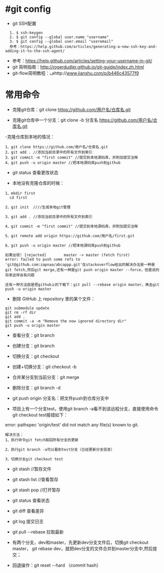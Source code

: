 # #git config 

- git SSH配置

```
  1. $ ssh-keygen  
  2. $ git config --global user.name "username"  
  3. $ git config --global user.email "useremail"  
  参考：https://help.github.com/articles/generating-a-new-ssh-key-and-adding-it-to-the-ssh-agent/
``` 
- 参考：https://help.github.com/articles/setting-your-username-in-git/
- git 简明指南：http://rogerdudler.github.io/git-guide/index.zh.html 
- git-flow简明教程：فhttp://www.jianshu.com/p/b446c43577f9

# 常用命令

- 克隆git仓库：git clone https://github.com/用户名/仓库名.git

- 克隆git仓库中一个分支：git clone -b 分支名 https://github.com/用户名/仓库名.git

-克隆仓库到本地的情况：

```
1、git clone https://github.com/用户名/仓库名.git
2、git add . //添加当前目录中的所有文件到索引
3、git commit -m "first commit" //提交到本地源码库，并附加提交注释
4、git push -u origin master //把本地源码库push到github
```
- git status 查看更改状态

- 本地没有克隆仓库的时候：

```
1、mkdir first
  cd first

2、git init  ////生成本地git管理

3、git add . //添加当前目录中的所有文件到索引

4、git commit -m "first commit" //提交到本地源码库，并附加提交注释

5、git remote add origin https://github.com/用户名/first.git

6、git push -u origin master //把本地源码库push到github

如果出现! [rejected]        master -> master (fetch first)
error: failed to push some refs to 'git@github.com:zapnaa/abcappp.git'在stackoverflow给出的解决办法是一种是   git fetch,然后git merge,还有一种是git push origin master --force，但是说的将来这样会有问题

还有一种方法就是把github上的下载下：git pull --rebase origin master，再去git push -u origin master

```

- 删除 GitHub 上 repository 里的某个文件：

```
git submodule update
git rm -rf dir
git add .
git commit -a -m "Remove the now ignored directory dir"
git push -u origin master
```


- 查看分支：git branch
- 创建分支：git branch <name>
- 切换分支：git checkout <name>
- 创建+切换分支：git checkout -b <name>
- 合并某分支到当前分支：git merge<name>
- 删除分支：git branch -d <name>

- git push origin 分支名：把文件push到仓库分支中

- 项目上有一个分支test，使用git branch -a看不到该远程分支，直接使用命令git checkout test报错如下：

 error: pathspec 'origin/test' did not match any file(s) known to git.
 
```
解决方法： 
1、执行命令git fetch取回所有分支的更新

2、执行git branch -a可以看到test分支（已经更新分支信息）

3、切换分支git checkout test

```

- git stash //暂存文件

- git stash list //查看暂存

- git stash pop //打开暂存

- git status 查看状态

- git diff 查看差异

- git log 提交日志

- git pull --rebase 拉取最新

- 有两个分支，dev和master，先更新dev分支文件后，切换git checkout master， git rebase dev，就把dev分支的文件合并到master分支中,然后提交；

- 回退操作：git reset --hard （commit hash）
